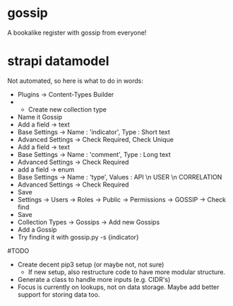 # gossip
A bookalike register with gossip from everyone!

# strapi datamodel

Not automated, so here is what to do in words:
- Plugins -> Content-Types Builder
- + Create new collection type
- Name it Gossip
- Add a field -> text
- Base Settings -> Name : 'indicator', Type : Short text
- Advanced Settings -> Check Required, Check Unique
- Add a field -> text
- Base Settings -> Name : 'comment', Type : Long text
- Advanced Settings -> Check Required
- add a field -> enum
- Base Settings -> Name : 'type', Values : API \n USER \n CORRELATION
- Advanced Settings -> Check Required
- Save
- Settings -> Users -> Roles -> Public -> Permissions -> GOSSIP -> Check find
- Save
- Collection Types -> Gossips -> Add new Gossips
- Add a Gossip
- Try finding it with gossip.py -s {indicator} 

#TODO
- Create decent pip3 setup (or maybe not, not sure)
    - If new setup, also restructure code to have more modular structure.
- Generate a class to handle more inputs (e.g. CIDR's)
- Focus is currently on lookups, not on data storage. Maybe add better support for storing data too.